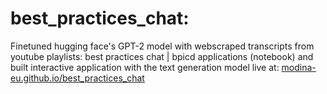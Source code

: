 # best_practices_chat: 
Finetuned hugging face's GPT-2 model with webscraped transcripts from youtube playlists: best practices chat | bpicd applications (notebook) and built interactive application with the text generation model live at: [modina-eu.github.io/best_practices_chat](https://modina-eu.github.io/best_practices_chat/)



